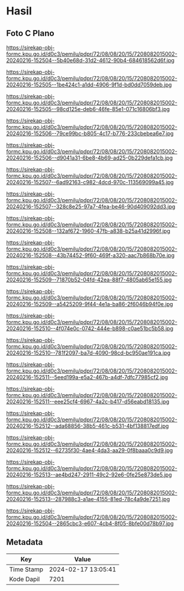 # Hasil

## Foto C Plano

https://sirekap-obj-formc.kpu.go.id/d0c3/pemilu/pdpr/72/08/08/20/15/7208082015002-20240216-152504--5b40e68d-31d2-4612-90b4-684618562d6f.jpg

https://sirekap-obj-formc.kpu.go.id/d0c3/pemilu/pdpr/72/08/08/20/15/7208082015002-20240216-152505--1be424c1-a1dd-4906-9f1d-bd0dd7059deb.jpg

https://sirekap-obj-formc.kpu.go.id/d0c3/pemilu/pdpr/72/08/08/20/15/7208082015002-20240216-152505--98cd125e-deb6-46fe-85e1-071c16806bf3.jpg

https://sirekap-obj-formc.kpu.go.id/d0c3/pemilu/pdpr/72/08/08/20/15/7208082015002-20240216-152506--79ce99bc-b805-4c17-b776-233cbebea6e7.jpg

https://sirekap-obj-formc.kpu.go.id/d0c3/pemilu/pdpr/72/08/08/20/15/7208082015002-20240216-152506--d9041a31-6be8-4b69-ad25-0b229defa1cb.jpg

https://sirekap-obj-formc.kpu.go.id/d0c3/pemilu/pdpr/72/08/08/20/15/7208082015002-20240216-152507--6ad92163-c982-4dcd-970c-113569099a45.jpg

https://sirekap-obj-formc.kpu.go.id/d0c3/pemilu/pdpr/72/08/08/20/15/7208082015002-20240216-152507--328c8e25-97a7-4fea-be46-90d409092dd3.jpg

https://sirekap-obj-formc.kpu.go.id/d0c3/pemilu/pdpr/72/08/08/20/15/7208082015002-20240216-152508--132af672-1960-47fb-a838-b25a41d2996f.jpg

https://sirekap-obj-formc.kpu.go.id/d0c3/pemilu/pdpr/72/08/08/20/15/7208082015002-20240216-152508--43b74452-9f60-469f-a320-aac7b868b70e.jpg

https://sirekap-obj-formc.kpu.go.id/d0c3/pemilu/pdpr/72/08/08/20/15/7208082015002-20240216-152509--71870b52-04fd-42ea-88f7-4805ab65e155.jpg

https://sirekap-obj-formc.kpu.go.id/d0c3/pemilu/pdpr/72/08/08/20/15/7208082015002-20240216-152509--a5425209-9f44-4e1a-ba86-2f6046b94f0e.jpg

https://sirekap-obj-formc.kpu.go.id/d0c3/pemilu/pdpr/72/08/08/20/15/7208082015002-20240216-152510--4f074e0c-0742-444e-b898-c0ae51bc5b58.jpg

https://sirekap-obj-formc.kpu.go.id/d0c3/pemilu/pdpr/72/08/08/20/15/7208082015002-20240216-152510--781f2097-ba7d-4090-98cd-bc950ae191ca.jpg

https://sirekap-obj-formc.kpu.go.id/d0c3/pemilu/pdpr/72/08/08/20/15/7208082015002-20240216-152511--5eed199a-e5a2-467b-a4df-7dfc77985cf2.jpg

https://sirekap-obj-formc.kpu.go.id/d0c3/pemilu/pdpr/72/08/08/20/15/7208082015002-20240216-152511--eee25cf4-6967-4a2c-b417-d56eabd18135.jpg

https://sirekap-obj-formc.kpu.go.id/d0c3/pemilu/pdpr/72/08/08/20/15/7208082015002-20240216-152512--ada68856-38b5-461c-b531-4bf138817edf.jpg

https://sirekap-obj-formc.kpu.go.id/d0c3/pemilu/pdpr/72/08/08/20/15/7208082015002-20240216-152512--62735f30-4ae4-4da3-aa29-0f8baaa0c9d9.jpg

https://sirekap-obj-formc.kpu.go.id/d0c3/pemilu/pdpr/72/08/08/20/15/7208082015002-20240216-152513--ae4bd247-2911-49c2-92e6-0fe25e873de5.jpg

https://sirekap-obj-formc.kpu.go.id/d0c3/pemilu/pdpr/72/08/08/20/15/7208082015002-20240216-152513--287988c3-a1ae-4155-81ed-78c4a9de7251.jpg

https://sirekap-obj-formc.kpu.go.id/d0c3/pemilu/pdpr/72/08/08/20/15/7208082015002-20240216-152504--2865cbc3-e607-4cb4-8f05-8bfe00d78b97.jpg


## Metadata

| Key        | Value               |
| ---------- | ------------------- |
| Time Stamp | 2024-02-17 13:05:41 |
| Kode Dapil | 7201                |



